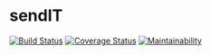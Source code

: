 # sendIT

[![Build Status](https://travis-ci.com/dorothyas/sendIT.svg?branch=develop)](https://travis-ci.com/dorothyas/sendIT)
[![Coverage Status](https://coveralls.io/repos/github/dorothyas/sendIT/badge.svg)](https://coveralls.io/github/dorothyas/sendIT)
[![Maintainability](https://api.codeclimate.com/v1/badges/e050bb8dd42c1f2d6594/maintainability)](https://codeclimate.com/github/dorothyas/sendIT/maintainability)